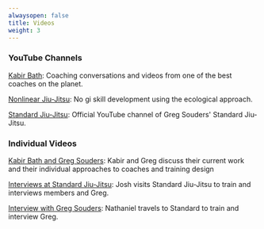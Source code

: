 ```yaml
---
alwaysopen: false
title: Videos
weight: 3
---
```


### YouTube Channels

[Kabir Bath](https://www.youtube.com/@KabirBath): Coaching conversations and videos from one of the best coaches on the planet.

[Nonlinear Jiu-Jitsu](https://www.youtube.com/channel/UCVEyU7jpLwrrkIXahdRW5tQ): No gi skill development using the ecological approach.

[Standard Jiu-Jitsu](https://www.youtube.com/@standardjiu-jitsu6031): Official YouTube channel of Greg Souders' Standard Jiu-Jitsu.

### Individual Videos

[Kabir Bath and Greg Souders](https://youtu.be/2Rx2hN9vSrE?si=cbXtir7gP8clbfMD): Kabir and Greg discuss their current work and their individual approaches to coaches and training design 

[Interviews at Standard Jiu-Jitsu](https://www.youtube.com/watch?v=9TzG_D3S3Ws): Josh visits Standard Jiu-Jitsu to train and interviews members and Greg.

[Interview with Greg Souders](https://www.youtube.com/watch?v=xyYxF8f2DUA): Nathaniel travels to Standard to train and interview Greg.